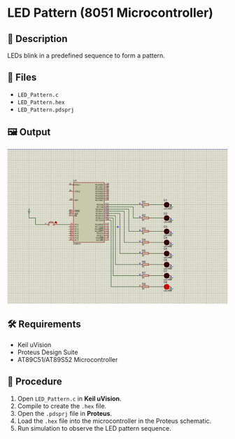 # LED Pattern (8051 Microcontroller)

## 📜 Description
LEDs blink in a predefined sequence to form a pattern.

## 📂 Files
- `LED_Pattern.c`
- `LED_Pattern.hex`
- `LED_Pattern.pdsprj`

## 🖼 Output
![LED Pattern Output](led_pattern_output.png)

## 🛠 Requirements
- Keil uVision
- Proteus Design Suite
- AT89C51/AT89S52 Microcontroller

## 🔹 Procedure
1. Open `LED_Pattern.c` in **Keil uVision**.
2. Compile to create the `.hex` file.
3. Open the `.pdsprj` file in **Proteus**.
4. Load the `.hex` file into the microcontroller in the Proteus schematic.
5. Run simulation to observe the LED pattern sequence.
